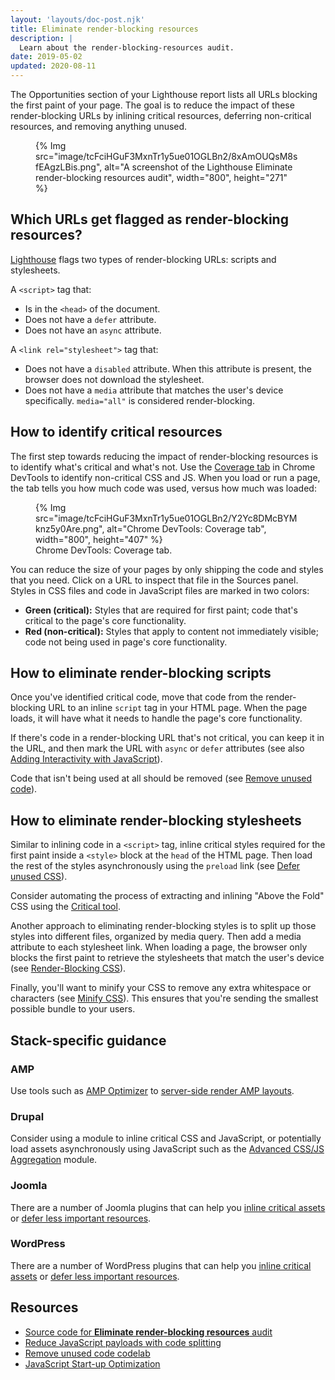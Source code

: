 ```yaml
---
layout: 'layouts/doc-post.njk'
title: Eliminate render-blocking resources
description: |
  Learn about the render-blocking-resources audit.
date: 2019-05-02
updated: 2020-08-11
---
```


The Opportunities section of your Lighthouse report lists all URLs
blocking the first paint of your page.
The goal is to reduce the impact of these render-blocking URLs
by inlining critical resources, deferring non-critical resources,
and removing anything unused.

<figure>
  {% Img src="image/tcFciHGuF3MxnTr1y5ue01OGLBn2/8xAmOUQsM8sfEAgzLBis.png", alt="A screenshot of the Lighthouse Eliminate render-blocking resources audit", width="800", height="271" %}
</figure>

## Which URLs get flagged as render-blocking resources?

[Lighthouse](/docs/lighthouse/overview/)
flags two types of render-blocking URLs: scripts and stylesheets.

A `<script>` tag that:

- Is in the `<head>` of the document.
- Does not have a `defer` attribute.
- Does not have an `async` attribute.

A `<link rel="stylesheet">` tag that:

- Does not have a `disabled` attribute. When this attribute is present,
  the browser does not download the stylesheet.
- Does not have a `media` attribute that matches the user's device specifically. `media="all"` is considered render-blocking.

## How to identify critical resources

The first step towards reducing the impact of render-blocking resources
is to identify what's critical and what's not.
Use the [Coverage tab](/docs/devtools/coverage/)
in Chrome DevTools to identify non-critical CSS and JS.
When you load or run a page, the tab tells you how much code was used,
versus how much was loaded:

<figure>
  {% Img src="image/tcFciHGuF3MxnTr1y5ue01OGLBn2/Y2Yc8DMcBYMknz5y0Are.png", alt="Chrome DevTools: Coverage tab", width="800", height="407" %}
  <figcaption>
    Chrome DevTools: Coverage tab.
  </figcaption>
</figure>

You can reduce the size of your pages by only shipping the code and styles
that you need. Click on a URL to inspect that file in the Sources panel.
Styles in CSS files and code in JavaScript files are marked in two colors:

- **Green (critical):** Styles that are required for first paint; code that's critical to the page's core functionality.
- **Red (non-critical):** Styles that apply to content not immediately visible; code not being used in page's core functionality.

## How to eliminate render-blocking scripts

Once you've identified critical code,
move that code from the render-blocking URL to an inline `script` tag in your HTML page.
When the page loads, it will have what it needs to handle the page's core functionality.

If there's code in a render-blocking URL that's not critical,
you can keep it in the URL,
and then mark the URL with `async` or `defer` attributes
(see also [Adding Interactivity with JavaScript](https://web.dev/critical-rendering-path-adding-interactivity-with-javascript/)).

Code that isn't being used at all should be removed (see [Remove unused code](https://web.dev/remove-unused-code/)).

## How to eliminate render-blocking stylesheets

Similar to inlining code in a `<script>` tag,
inline critical styles required for the first paint
inside a `<style>` block at the `head` of the HTML page.
Then load the rest of the styles asynchronously using the `preload` link
(see [Defer unused CSS](https://web.dev/defer-non-critical-css/)).

Consider automating the process of extracting and inlining "Above the Fold" CSS
using the [Critical tool](https://github.com/addyosmani/critical/blob/master/README.md).

Another approach to eliminating render-blocking styles is
to split up those styles into different files, organized by media query.
Then add a media attribute to each stylesheet link.
When loading a page,
the browser only blocks the first paint to retrieve the stylesheets that match the user's device
(see [Render-Blocking CSS](https://web.dev/critical-rendering-path-render-blocking-css/)).

Finally, you'll want to minify your CSS to remove any extra whitespace or
characters (see [Minify CSS](https://web.dev/minify-css/)).
This ensures that you're sending the smallest possible bundle to your users.

## Stack-specific guidance

### AMP

Use tools such as [AMP Optimizer](https://github.com/ampproject/amp-toolbox/tree/master/packages/optimizer)
to [server-side render AMP layouts](https://amp.dev/documentation/guides-and-tutorials/optimize-and-measure/server-side-rendering/).

### Drupal

Consider using a module to inline critical CSS and JavaScript, or potentially
load assets asynchronously using JavaScript such as the [Advanced CSS/JS
Aggregation](https://www.drupal.org/project/advagg) module.

### Joomla

There are a number of Joomla plugins that can help you [inline critical
assets](https://extensions.joomla.org/instant-search/?jed_live%5Bquery%5D=performance)
or [defer less important
resources](https://extensions.joomla.org/instant-search/?jed_live%5Bquery%5D=performance).

### WordPress

There are a number of WordPress plugins that can help you [inline critical
assets](https://wordpress.org/plugins/search/critical+css/) or [defer less
important
resources](https://wordpress.org/plugins/search/defer+css+javascript/).

## Resources

- [Source code for **Eliminate render-blocking resources** audit](https://github.com/GoogleChrome/lighthouse/blob/main/core/audits/byte-efficiency/render-blocking-resources.js)
- [Reduce JavaScript payloads with code splitting](https://web.dev/reduce-javascript-payloads-with-code-splitting/)
- [Remove unused code codelab](https://web.dev/codelab-remove-unused-code)
- [JavaScript Start-up Optimization](https://web.dev/optimizing-content-efficiency-javascript-startup-optimization/)
